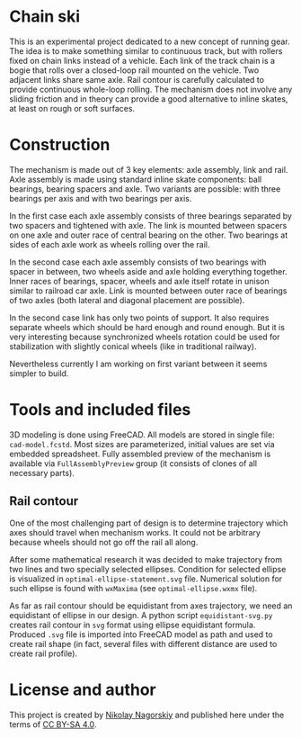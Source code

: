 # Chain ski

This is an experimental project dedicated to a new concept of running gear. The
idea is to make something similar to continuous track, but with rollers fixed
on chain links instead of a vehicle. Each link of the track chain is a bogie
that rolls over a closed-loop rail mounted on the vehicle. Two adjacent links
share same axle. Rail contour is carefully calculated to provide continuous
whole-loop rolling. The mechanism does not involve any sliding friction and
in theory can provide a good alternative to inline  skates, at least on rough
or soft surfaces.

# Construction

The mechanism is made out of 3 key elements: axle assembly, link and rail. Axle
assembly is made using standard inline skate components: ball bearings, bearing
spacers and axle. Two variants are possible: with three bearings per axis and
with two bearings per axis.

In the first case each axle assembly consists of three bearings separated by
two spacers and tightened with axle. The link is mounted between spacers on one
axle and outer race of central bearing on the other. Two bearings at sides of
each axle work as wheels rolling over the rail.

In the second case each axle assembly consists of two bearings with spacer in
between, two wheels aside and axle holding everything together. Inner races of
bearings, spacer, wheels and axle itself rotate in unison similar to railroad
car axle. Link is mounted between outer race of bearings of two axles (both
lateral and diagonal placement are possible).

In the second case link has only two points of support. It also requires
separate wheels which should be hard enough and round enough. But it is very
interesting because synchronized wheels rotation could be used for
stabilization with slightly conical wheels (like in traditional railway).

Nevertheless currently I am working on first variant between it seems simpler
to build.

# Tools and included files

3D modeling is done using FreeCAD. All models are stored in single file:
`cad-model.fcstd`. Most sizes are parameterized, initial values are set via
embedded spreadsheet. Fully assembled preview of the mechanism is available
via `FullAssemblyPreview` group (it consists of clones of all necessary parts).

## Rail contour

One of the most challenging part of design is to determine trajectory which
axes should travel when mechanism works. It could not be arbitrary because
wheels should not go off the rail all along.

After some mathematical research it was decided to make trajectory from
two lines and two specially selected ellipses. Condition for selected ellipse
is visualized in `optimal-ellipse-statement.svg` file. Numerical solution for
such ellipse is found with `wxMaxima` (see `optimal-ellipse.wxmx` file).

As far as rail contour should be equidistant from axes trajectory, we need an
equidistant of ellipse in our design. A python script `equidistant-svg.py`
creates rail contour in `svg` format using ellipse equidistant formula.
Produced `.svg` file is imported into FreeCAD model as path and used to create
rail shape (in fact, several files with different distance are used to create
rail profile).

# License and author

This project is created by [Nikolay Nagorskiy](mailto:nikolaynag@gmail.com) and
published here under the terms of [CC BY-SA 4.0](LICENSE.txt).
